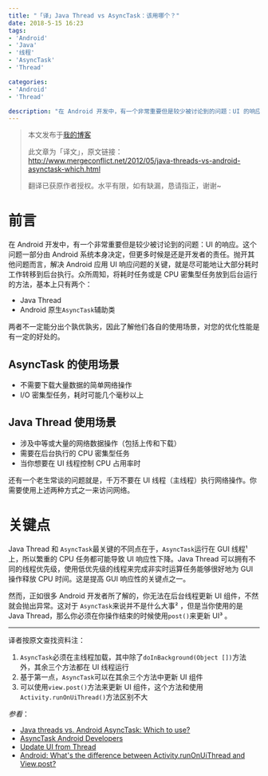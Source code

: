 ```yaml
---
title: "「译」Java Thread vs AsyncTask：该用哪个？"
date: 2018-5-15 16:23
tags:
- 'Android'
- 'Java'
- '线程'
- 'AsyncTask'
- 'Thread'

categories:
- 'Android'
- 'Thread'

description: "在 Android 开发中，有一个非常重要但是较少被讨论到的问题：UI 的响应。这个问题一部分由 Android 系统本身决定，但更多时候是还是开发者的责任。抛开其他问题而言，解决..."
---
```


> 本文发布于[我的博客](https://blog.rosuh.me/2018/05/java-threads-vs-android-asynctask-which-to-use/)
>
> 此文章为「译文」，原文链接：http://www.mergeconflict.net/2012/05/java-threads-vs-android-asynctask-which.html
>
> 翻译已获原作者授权。水平有限，如有缺漏，恳请指正，谢谢~

# 前言

在 Android 开发中，有一个非常重要但是较少被讨论到的问题：UI 的响应。这个问题一部分由 Android 系统本身决定，但更多时候是还是开发者的责任。抛开其他问题而言，解决 Android 应用 UI 响应问题的关键，就是尽可能地让大部分耗时工作转移到后台执行。众所周知，将耗时任务或是 CPU 密集型任务放到后台运行的方法，基本上只有两个：

- Java Thread
- Android 原生`AsyncTask`辅助类

两者不一定能分出个孰优孰劣，因此了解他们各自的使用场景，对您的优化性能是有一定的好处的。

## AsyncTask 的使用场景

- 不需要下载大量数据的简单网络操作
- I/O 密集型任务，耗时可能几个毫秒以上

## Java Thread 使用场景

- 涉及中等或大量的网络数据操作（包括上传和下载）
- 需要在后台执行的 CPU 密集型任务
- 当你想要在 UI 线程控制 CPU 占用率时

还有一个老生常谈的问题就是，千万不要在 UI 线程（主线程）执行网络操作。你需要使用上述两种方式之一来访问网络。

# 关键点

Java Thread 和 `AsyncTask`最关键的不同点在于，`AsyncTask`运行在 GUI 线程¹  上，所以繁重的 CPU 任务都可能导致 UI 响应性下降。Java Thread  可以拥有不同的线程优先级，使用低优先级的线程来完成非实时运算任务能够很好地为 GUI 操作释放 CPU 时间。这是提高 GUI 响应性的关键点之一。

然而，正如很多 Android 开发者所了解的，你无法在后台线程更新 UI 组件，不然就会抛出异常。这对于 `AsyncTask`来说并不是什么大事² ，但是当你使用的是 Java Thread，那么你必须在你操作结束的时候使用`post()`来更新 UI³ 。

---

译者按原文查找资料注：

1. `AsyncTask`必须在主线程加载，其中除了`doInBackground(Object [])`方法外，其余三个方法都在 UI 线程运行
2. 基于第一点，`AsyncTask`可以在其余三个方法中更新 UI 组件
3. 可以使用`view.post()`方法来更新 UI 组件，这个方法和使用`Activity.runOnUiThread()`方法区别不大

*参看*：

- [Java threads vs. Android AsyncTask: Which to use?](http://www.mergeconflict.net/2012/05/java-threads-vs-android-asynctask-which.html)
- [AsyncTask Android Developers](https://developer.android.com/reference/android/os/AsyncTask)
- [Update UI from Thread](https://stackoverflow.com/questions/4369537/update-ui-from-thread)
- [Android: What's the difference between Activity.runOnUiThread and View.post?](https://stackoverflow.com/questions/10558208/android-whats-the-difference-between-activity-runonuithread-and-view-post) 
